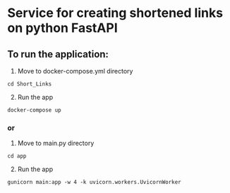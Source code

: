# Service for creating shortened links on python FastAPI

## To run the application:
1. Move to docker-compose.yml directory
``` shell
cd Short_Links
```
2. Run the app
``` shell
docker-compose up
```
### or
1. Move to main.py directory
``` shell
cd app
```
2. Run the app
``` shell
gunicorn main:app -w 4 -k uvicorn.workers.UvicornWorker
```
